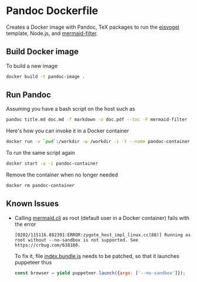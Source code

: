 # Pandoc Dockerfile

Creates a Docker image with Pandoc, TeX packages to run the [eisvogel](https://github.com/Wandmalfarbe/pandoc-latex-template/) template, Node.js, and [mermaid-filter](https://github.com/raghur/mermaid-filter).

## Build Docker image

To build a new image

```bash
docker build -t pandoc-image .
```

## Run Pandoc

Assuming you have a bash script on the host such as

```bash
pandoc title.md doc.md -f markdown -o doc.pdf --toc -F mermaid-filter --template ./eisvogel.tex --variable titlepage=true
```

Here's how you can invoke it in a Docker container

```bash
docker run -v `pwd`:/workdir -w /workdir -i -t --name pandoc-container pandoc-image ./topdf.sh
```

To run the same script again

```bash
docker start -a -i pandoc-container
```

Remove the container when no longer needed

```bash
docker rm pandoc-container
```

## Known Issues

- Calling [mermaid.cli](https://github.com/mermaidjs/mermaid.cli) as root (default user in a Docker container) fails with the error

    ```text
    [0202/115116.882391:ERROR:zygote_host_impl_linux.cc(88)] Running as root without --no-sandbox is not supported. See https://crbug.com/638180.
    ```

    To fix it, file [index.bundle.js](index.bundle.js) needs to be patched, so that it launches puppeteer thus

    ```javascript
    const browser = yield puppeteer.launch({args: ['--no-sandbox']});
    ```
